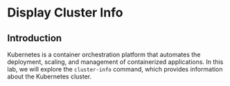 # Display Cluster Info

## Introduction

Kubernetes is a container orchestration platform that automates the deployment, scaling, and management of containerized applications. In this lab, we will explore the `cluster-info` command, which provides information about the Kubernetes cluster.
